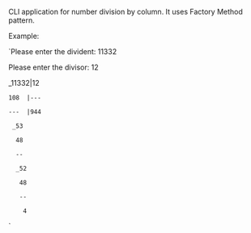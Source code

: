 CLI application for number division by column.
It uses Factory Method pattern.

Example:

   `Please enter the divident: 11332  
   
   Please enter the divisor: 12  
   
   _11332|12  
   
    108  |---  
    
    ---  |944  
    
     _53  
     
      48  
      
      --  
      
      _52  
      
       48  
       
       --  
       
        4  
`
